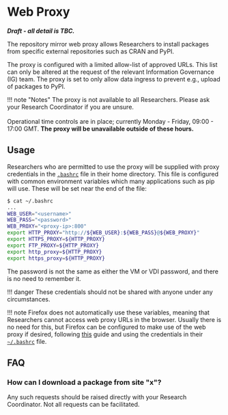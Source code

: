# Web Proxy

_**Draft - all detail is TBC.**_

The repository mirror web proxy allows Researchers to install packages from specific external repositories such as CRAN and PyPI.

The proxy is configured with a limited allow-list of approved URLs. This list can only be altered at the request of the relevant Information Governance (IG) team. The proxy is set to only allow data ingress to prevent e.g., upload of packages to PyPI.

!!! note "Notes"
    The proxy is not available to all Researchers. Please ask your Research Coordinator if you are unsure.
    <br/><br/>
    Operational time controls are in place; currently Monday - Friday, 09:00 - 17:00 GMT. **The proxy will be unavailable outside of these hours.**

## Usage

Researchers who are permitted to use the proxy will be supplied with proxy credentials in the [`.bashrc`][bashrc] file in their home directory. This file is configured with common environment variables which many applications such as pip will use. These will be set near the end of the file:

```bash
$ cat ~/.bashrc
...
WEB_USER="<username>"
WEB_PASS="<password>"
WEB_PROXY="<proxy-ip>:800"
export HTTP_PROXY="http://${WEB_USER}:${WEB_PASS}@${WEB_PROXY}"
export HTTPS_PROXY=${HTTP_PROXY}
export FTP_PROXY=${HTTP_PROXY}
export http_proxy=${HTTP_PROXY}
export https_proxy=${HTTP_PROXY}
```

The password is not the same as either the VM or VDI password, and there is no need to remember it.

!!! danger
    These credentials should not be shared with anyone under any circumstances.

!!! note
    Firefox does not automatically use these variables, meaning that Researchers cannot access web proxy URLs in the browser. Usually there is no need for this, but Firefox can be configured to make use of the web proxy if desired, following [this][firefox_conf] guide and using the credentials in their [`~/.bashrc`][bashrc] file.

## FAQ

### How can I download a package from site "x"?

Any such requests should be raised directly with your Research Coordinator. Not all requests can be facilitated.

<!-- Links -->
[bashrc]: https://carpentries-incubator.github.io/shell-extras/07-aliases/index.html#bash-customization-files
[firefox_conf]: https://support.mozilla.org/en-US/kb/connection-settings-firefox

